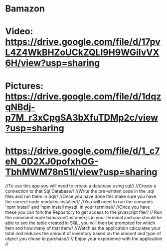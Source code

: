 # Bamazon
# Video: https://drive.google.com/file/d/17pvL4Z4WkBHZoUCkZQLI9H9WGiIvVX6H/view?usp=sharing
# Pictures: https://drive.google.com/file/d/1dqzqNBdj-p7M_r3xCpgSA3bXfuTDMp2c/view?usp=sharing
# https://drive.google.com/file/d/1_c7eN_0D2XJ0pofxhOG-TbhMWM78n51l/view?usp=sharing
//To use this app you will need to create a database using sql//
//Create a connection to that Sql Database//
//Write the pre-written code in the .sql files and run them in Sql//
//Once you have done this make sure you have the correct node modules installed//
//You will need to run the comands 'npm install' and 'npm install mysql' in your terminal//
//Once you have these you can fork the Repository to get access to the javascript file//
// Run the command node bamazonCustomer.js in your terminal and you should be able to see the table created in SQL, you will then be prompted for which item and how many of that item//
//Watch as the application calculates your total and reduces the amount of inventory based on the amount and type of object you chose to purchase//
// Enjoy your experience with the application //
